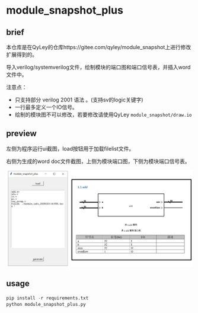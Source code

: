 # module_snapshot_plus

## brief

本仓库是在QyLey的仓库https://gitee.com/qyley/module_snapshot上进行修改扩展得到的。

导入verilog/systemverilog文件，绘制模块的端口图和端口信号表，并插入word文件中。

注意点：

- 只支持部分 verilog 2001 语法 。(支持sv的logic关键字)
- 一行最多定义一个IO信号。
- 绘制的模块图不可以修改，若要修改请使用QyLey `module_snapshot/draw.io`

## preview

左侧为程序运行ui截图，load按钮用于加载filelist文件。

右侧为生成的word doc文件截图，上侧为模块端口图，下侧为模块端口信号表。

![image-20250201162111167](pic/image-20250201162111167.png)

## usage 

```python
pip install -r requirements.txt
python module_snapshot_plus.py
```









